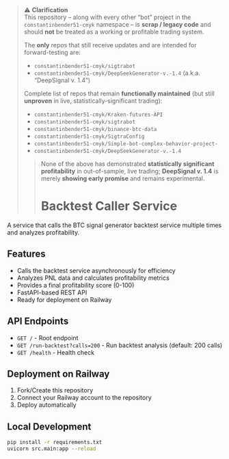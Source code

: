 > ⚠️ **Clarification**  
> This repository – along with every other “bot” project in the `constantinbender51-cmyk` namespace – is **scrap / legacy code** and should **not** be treated as a working or profitable trading system.  
>  
> The **only** repos that still receive updates and are intended for forward-testing are:  
> - `constantinbender51-cmyk/sigtrabot`  
> - `constantinbender51-cmyk/DeepSeekGenerator-v.-1.4` (a.k.a. “DeepSignal v. 1.4”)  
>  
> Complete list of repos that remain **functionally maintained** (but still **unproven** in live, statistically-significant trading):  
> - `constantinbender51-cmyk/Kraken-futures-API`  
> - `constantinbender51-cmyk/sigtrabot`  
> - `constantinbender51-cmyk/binance-btc-data`  
> - `constantinbender51-cmyk/SigtraConfig`  
> - `constantinbender51-cmyk/Simple-bot-complex-behavior-project-`  
> - `constantinbender51-cmyk/DeepSeekGenerator-v.-1.4`  
>  
> > None of the above has demonstrated **statistically significant profitability** in out-of-sample, live trading; **DeepSignal v. 1.4** is merely **showing early promise** and remains experimental.
> >
> > # Backtest Caller Service

A service that calls the BTC signal generator backtest service multiple times and analyzes profitability.

## Features

- Calls the backtest service asynchronously for efficiency
- Analyzes PNL data and calculates profitability metrics
- Provides a final profitability score (0-100)
- FastAPI-based REST API
- Ready for deployment on Railway

## API Endpoints

- `GET /` - Root endpoint
- `GET /run-backtest?calls=200` - Run backtest analysis (default: 200 calls)
- `GET /health` - Health check

## Deployment on Railway

1. Fork/Create this repository
2. Connect your Railway account to the repository
3. Deploy automatically

## Local Development

```bash
pip install -r requirements.txt
uvicorn src.main:app --reload
